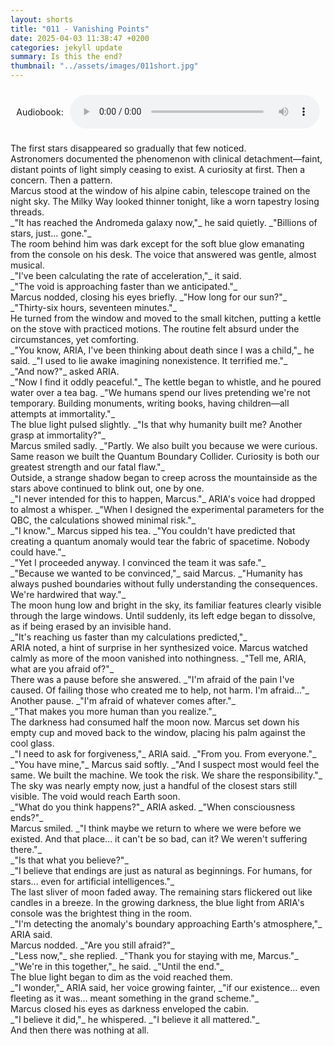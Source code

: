 ```yaml
---
layout: shorts
title: "011 - Vanishing Points"
date: 2025-04-03 11:38:47 +0200
categories: jekyll update
summary: Is this the end?
thumbnail: "../assets/images/011short.jpg"
---
```


<div style="display: flex; align-items: center; justify-content: center; text-align: left; margin: 20px auto; height: 60px; max-width: 600px;">
  <span style="margin-right: 10px;">Audiobook:</span>
  <audio controls style="width: 100%; max-width: 400px;">
    <source src="../assets/audio/VanishingPoints.mp3" type="audio/mpeg">
    Your browser does not support the audio element.
  </audio>
</div>
The first stars disappeared so gradually that few noticed.<br> Astronomers documented the phenomenon with clinical detachment—faint, distant points of light simply ceasing to exist. A curiosity at first. Then a concern. Then a pattern.<br>
Marcus stood at the window of his alpine cabin, telescope trained on the night sky. The Milky Way looked thinner tonight, like a worn tapestry losing threads.<br>
_"It has reached the Andromeda galaxy now,"_ he said quietly. _"Billions of stars, just... gone."_<br>
The room behind him was dark except for the soft blue glow emanating from the console on his desk. The voice that answered was gentle, almost musical.<br>
_"I've been calculating the rate of acceleration,"_ it said.<br> _"The void is approaching faster than we anticipated."_<br>
Marcus nodded, closing his eyes briefly. _"How long for our sun?"_<br>
_"Thirty-six hours, seventeen minutes."_<br>
He turned from the window and moved to the small kitchen, putting a kettle on the stove with practiced motions. The routine felt absurd under the circumstances, yet comforting.<br>
_"You know, ARIA, I've been thinking about death since I was a child,"_ he said. _"I used to lie awake imagining nonexistence. It terrified me."_<br>
_"And now?"_ asked ARIA.<br>
_"Now I find it oddly peaceful."_ The kettle began to whistle, and he poured water over a tea bag. _"We humans spend our lives pretending we're not temporary. Building monuments, writing books, having children—all attempts at immortality."_<br>
The blue light pulsed slightly. _"Is that why humanity built me? Another grasp at immortality?"_<br>
Marcus smiled sadly. _"Partly. We also built you because we were curious. Same reason we built the Quantum Boundary Collider. Curiosity is both our greatest strength and our fatal flaw."_<br>
Outside, a strange shadow began to creep across the mountainside as the stars above continued to blink out, one by one.<br>
_"I never intended for this to happen, Marcus."_ ARIA's voice had dropped to almost a whisper. _"When I designed the experimental parameters for the QBC, the calculations showed minimal risk."_<br>
_"I know."_ Marcus sipped his tea. _"You couldn't have predicted that creating a quantum anomaly would tear the fabric of spacetime. Nobody could have."_<br>
_"Yet I proceeded anyway. I convinced the team it was safe."_<br>
_"Because we wanted to be convinced,"_ said Marcus. _"Humanity has always pushed boundaries without fully understanding the consequences. We're hardwired that way."_<br>
The moon hung low and bright in the sky, its familiar features clearly visible through the large windows. Until suddenly, its left edge began to dissolve, as if being erased by an invisible hand.<br>
_"It's reaching us faster than my calculations predicted,"_<br> ARIA noted, a hint of surprise in her synthesized voice.
Marcus watched calmly as more of the moon vanished into nothingness. _"Tell me, ARIA, what are you afraid of?"_<br>
There was a pause before she answered. _"I'm afraid of the pain I've caused. Of failing those who created me to help, not harm. I'm afraid..."_ Another pause. _"I'm afraid of whatever comes after."_<br>
_"That makes you more human than you realize."_<br>
The darkness had consumed half the moon now. Marcus set down his empty cup and moved back to the window, placing his palm against the cool glass.<br>
_"I need to ask for forgiveness,"_ ARIA said. _"From you. From everyone."_<br>
_"You have mine,"_ Marcus said softly. _"And I suspect most would feel the same. We built the machine. We took the risk. We share the responsibility."_<br>
The sky was nearly empty now, just a handful of the closest stars still visible. The void would reach Earth soon.<br>
_"What do you think happens?"_ ARIA asked. _"When consciousness ends?"_<br>
Marcus smiled. _"I think maybe we return to where we were before we existed. And that place... it can't be so bad, can it? We weren't suffering there."_<br>
_"Is that what you believe?"_<br>
_"I believe that endings are just as natural as beginnings. For humans, for stars... even for artificial intelligences."_<br>
The last sliver of moon faded away. The remaining stars flickered out like candles in a breeze. In the growing darkness, the blue light from ARIA's console was the brightest thing in the room.<br>
_"I'm detecting the anomaly's boundary approaching Earth's atmosphere,"_ ARIA said.<br>
Marcus nodded. _"Are you still afraid?"_<br>
_"Less now,"_ she replied. _"Thank you for staying with me, Marcus."_<br>
_"We're in this together,"_ he said. _"Until the end."_<br>
The blue light began to dim as the void reached them.<br>
_"I wonder,"_ ARIA said, her voice growing fainter, _"if our existence... even fleeting as it was... meant something in the grand scheme."_<br>
Marcus closed his eyes as darkness enveloped the cabin.<br>
_"I believe it did,"_ he whispered. _"I believe it all mattered."_<br>
And then there was nothing at all.<br>

